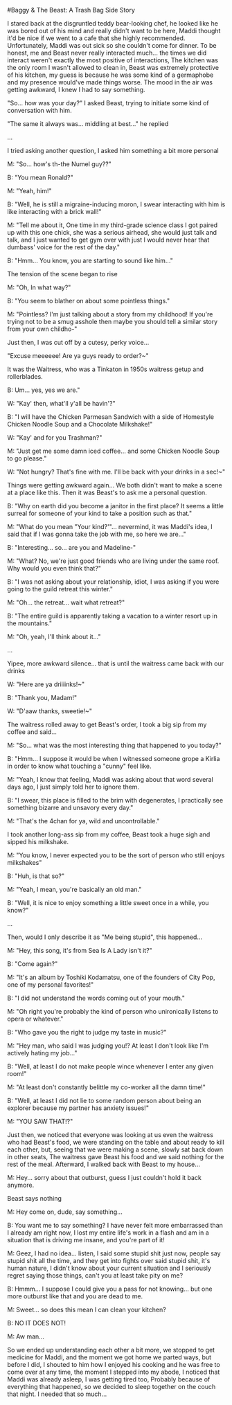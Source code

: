 #Baggy & The Beast: A Trash Bag Side Story

I stared back at the disgruntled teddy bear-looking chef, he looked like he was bored out of his mind and really didn't want to be here, Maddi thought it'd be nice if we went to a cafe that she highly recommended. Unfortunately, Maddi was out sick so she couldn't come for dinner. To be honest, me and Beast never really interacted much... the times we did interact weren't exactly the most positive of interactions, The kitchen was the only room I wasn't allowed to clean in, Beast was extremely protective of his kitchen, my guess is because he was some kind of a germaphobe and my presence would've made things worse. The mood in the air was getting awkward, I knew I had to say something.

"So... how was your day?" I asked Beast, trying to initiate some kind of conversation with him.

"The same it always was... middling at best..." he replied

...

I tried asking another question, I asked him something a bit more personal

M: "So... how's th-the Numel guy??"

B: "You mean Ronald?"

M: "Yeah, him!"

B: "Well, he is still a migraine-inducing moron, I swear interacting with him is like interacting with a brick wall!"

M: "Tell me about it, One time in my third-grade science class I got paired up with this one chick, she was a serious airhead, she would just talk and talk, and I just wanted to get gym over with just I would never hear that dumbass' voice for the rest of the day."

B: "Hmm... You know, you are starting to sound like him..."

The tension of the scene began to rise

M: "Oh, In what way?"

B: "You seem to blather on about some pointless things."

M: "Pointless? I'm just talking about a story from my childhood! If you're trying not to be a smug asshole then maybe you should tell a similar story from your own childho-"

Just then, I was cut off by a cutesy, perky voice...

"Excuse meeeeee! Are ya guys ready to order?~"

It was the Waitress, who was a Tinkaton in 1950s waitress getup and rollerblades.

B: Um... yes, yes we are."

W: "Kay' then, what'll y'all be havin'?"

B: "I will have the Chicken Parmesan Sandwich with a side of Homestyle Chicken Noodle Soup and a Chocolate Milkshake!"

W: "Kay' and for you Trashman?"

M: "Just get me some damn iced coffee... and some Chicken Noodle Soup to go please."

W: "Not hungry? That's fine with me. I'll be back with your drinks in a sec!~"

Things were getting awkward again... We both didn't want to make a scene at a place like this. Then it was Beast's to ask me a personal question.

B: "Why on earth did you become a janitor in the first place? It seems a little surreal for someone of your kind to take a position such as that."

M: "What do you mean "Your kind?'"... nevermind, it was Maddi's idea, I said that if I was gonna take the job with me, so here we are..."

B: "Interesting... so... are you and Madeline-"

M: "What? No, we're just good friends who are living under the same roof. Why would you even think that?"

B: "I was not asking about your relationship, idiot, I was asking if you were going to the guild retreat this winter."

M: "Oh... the retreat... wait what retreat?"

B: "The entire guild is apparently taking a vacation to a winter resort up in the mountains."

M: "Oh, yeah, I'll think about it..."

...

Yipee, more awkward silence... that is until the waitress came back with our drinks

W: "Here are ya driiiinks!~"

B: "Thank you, Madam!"

W: "D'aaw thanks, sweetie!~"

The waitress rolled away to get Beast's order, I took a big sip from my coffee and said...

M: "So... what was the most interesting thing that happened to you today?"

B: "Hmm... I suppose it would be when I witnessed someone grope a Kirlia in order to know what touching a "cunny" feel like.

M: "Yeah, I know that feeling, Maddi was asking about that word several days ago, I just simply told her to ignore them.

B: "I swear, this place is filled to the brim with degenerates, I practically see something bizarre and unsavory every day."

M: "That's the 4chan for ya, wild and uncontrollable."

I took another long-ass sip from my coffee, Beast took a huge sigh and sipped his milkshake.

M: "You know, I never expected you to be the sort of person who still enjoys milkshakes"

B: "Huh, is that so?"

M: "Yeah, I mean, you're basically an old man."

B: "Well, it is nice to enjoy something a little sweet once in a while, you know?"

...

Then, would I only describe it as "Me being stupid", this happened...

M: "Hey, this song, it's from Sea Is A Lady isn't it?"

B: "Come again?"

M: "It's an album by Toshiki Kodamatsu, one of the founders of City Pop, one of my personal favorites!"

B: "I did not understand the words coming out of your mouth."

M: "Oh right you're probably the kind of person who unironically listens to opera or whatever."

B: "Who gave you the right to judge my taste in music?"

M: "Hey man, who said I was judging you!? At least I don't look like I'm actively hating my job..."

B: "Well, at least I do not make people wince whenever I enter any given room!"

M: "At least don't constantly belittle my co-worker all the damn time!"

B: "Well, at least I did not lie to some random person about being an explorer because my partner has anxiety issues!"

M: "YOU SAW THAT!?"

Just then, we noticed that everyone was looking at us even the waitress who had Beast's food, we were standing on the table and about ready to kill each other, but, seeing that we were making a scene, slowly sat back down in other seats, The waitress gave Beast his food and we said nothing for the rest of the meal. Afterward, I walked back with Beast to my house...

M: Hey... sorry about that outburst, guess I just couldn't hold it back anymore.

Beast says nothing

M: Hey come on, dude, say something...

B: You want me to say something? I have never felt more embarrassed than I already am right now, I lost my entire life's work in a flash and am in a situation that is driving me insane, and you're part of it!

M: Geez, I had no idea... listen, I said some stupid shit just now, people say stupid shit all the time, and they get into fights over said stupid shit, it's human nature, I didn't know about your current situation and I seriously regret saying those things, can't you at least take pity on me?

B: Hmmm... I suppose I could give you a pass for not knowing... but one more outburst like that and you are dead to me.

M: Sweet... so does this mean I can clean your kitchen?

B: NO IT DOES NOT!

M: Aw man...

So we ended up understanding each other a bit more, we stopped to get medicine for Maddi, and the moment we got home we parted ways, but before I did, I shouted to him how I enjoyed his cooking and he was free to come over at any time, the moment I stepped into my abode, I noticed that Maddi was already asleep, I was getting tired too, Probably because of everything that happened, so we decided to sleep together on the couch that night. I needed that so much...